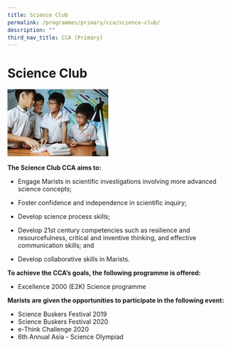 ```yaml
---
title: Science Club
permalink: /programmes/primary/cca/science-club/
description: ""
third_nav_title: CCA (Primary)
---
```

# Science Club

<img src="/images/CCA/Primary/Science%20Club_D1R0477.jpg"  
     style="width:45%">


**The Science Club CCA aims to:**

*   Engage Marists in scientific investigations involving more advanced science concepts;  
    
*   Foster confidence and independence in scientific inquiry;
*   Develop science process skills;  
    
*   Develop 21st century competencies such as resilience and resourcefulness, critical and inventive thinking, and effective communication skills; and  
    
*   Develop collaborative skills in Marists.  
    

**To achieve the CCA’s goals, the following programme is offered:** 

*   Excellence 2000 (E2K) Science programme

  

**Marists are given the opportunities to participate in the following event:** 

*   Science Buskers Festival 2019
*   Science Buskers Festival 2020
*   e-Think Challenge 2020
*   6th Annual Asia - Science Olympiad